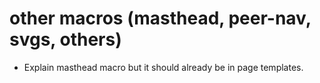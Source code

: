 # other macros \(masthead, peer-nav, svgs, others\)

- Explain masthead macro but it should already be in page templates.